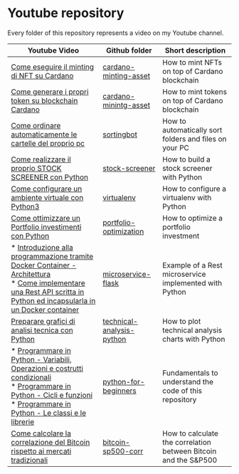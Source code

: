 # Youtube repository

Every folder of this repository represents a video on my Youtube channel.

|Youtube Video |Github folder| Short description |   
|---|---|---|
|[Come eseguire il minting di NFT su Cardano](https://www.youtube.com/watch?v=ftLjwy-TpTQ)|[cardano-minting-asset](./cardano-minting-asset/nft_minting.md)| How to mint NFTs on top of Cardano blockchain|
|[Come generare i propri token su blockchain Cardano](https://www.youtube.com/watch?v=uWJsBZ47rco)|[cardano-minintg-asset](./cardano-minting-asset/README.md)| How to mint tokens on top of Cardano blockchain|
|[Come ordinare automaticamente le cartelle del proprio pc](https://www.youtube.com/watch?v=IZ-vs6frPbs)|[sortingbot](https://github.com/cardano-on-the-road/sortingbot)| How to automatically sort folders and files on your PC|
|[Come realizzare il proprio STOCK SCREENER con Python](https://www.youtube.com/watch?v=MFfc4idVT-s)|[stock-screener](./stock-screener)| How to build a stock screener with Python|
|[Come configurare un ambiente virtuale con Python3](https://www.youtube.com/watch?v=YVI9dibOVQc)|[virtualenv](./python-for-beginners/virtualenv.md)| How to configure a virtualenv with Python|
|[Come ottimizzare un Portfolio investimenti con Python](https://www.youtube.com/watch?v=aY5r-9aEzIQ)|[portfolio-optimization](./portfolio-optimization/)| How to optimize a portfolio investment|
|* [Introduzione alla programmazione tramite Docker Container - Architettura](https://www.youtube.com/watch?v=5gG_fOsyfuI) <br> * [Come implementare una Rest API scritta in Python ed incapsularla in un Docker container](https://www.youtube.com/watch?v=KwsdmGzuNW4)|[microservice-flask](./microservice-flusk/readme.md)| Example of a Rest microservice implemented with Python|
|[Preparare grafici di analisi tecnica con Python](https://www.youtube.com/watch?v=mAQJHEwIXU4)|[technical-analysis-python](./technical-analysis-python)| How to plot technical analysis charts with Python|
| * [Programmare in Python - Variabili, Operazioni e costrutti condizionali](https://www.youtube.com/watch?v=Bd111yt3Cww) <br> * [Programmare in Python - Cicli e funzioni](https://www.youtube.com/watch?v=lFu6y0sjwlA) <br> * [Programmare in Python - Le classi e le librerie](https://www.youtube.com/watch?v=deMZtMyoVCw)|[python-for-beginners](./python-for-beginners/)| Fundamentals to understand the code of this repository |
|[Come calcolare la correlazione del Bitcoin rispetto ai mercati tradizionali](https://www.youtube.com/watch?v=SQa-Tq5SPfg)|[bitcoin-sp500-corr](./bitcoin-sp500-corr)| How to calculate the correlation between Bitcoin and the S&P500|